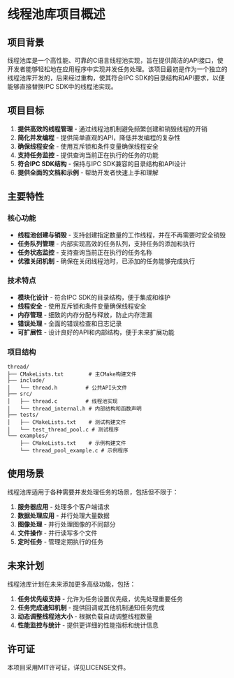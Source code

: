 # 线程池库项目概述

## 项目背景

线程池库是一个高性能、可靠的C语言线程池实现，旨在提供简洁的API接口，使开发者能够轻松地在应用程序中实现并发任务处理。该项目最初是作为一个独立的线程池库开发的，后来经过重构，使其符合IPC SDK的目录结构和API要求，以便能够直接替换IPC SDK中的线程池实现。

## 项目目标

1. **提供高效的线程管理** - 通过线程池机制避免频繁创建和销毁线程的开销
2. **简化并发编程** - 提供简单直观的API，降低并发编程的复杂性
3. **确保线程安全** - 使用互斥锁和条件变量确保线程安全
4. **支持任务监控** - 提供查询当前正在执行的任务的功能
5. **符合IPC SDK结构** - 保持与IPC SDK兼容的目录结构和API设计
6. **提供全面的文档和示例** - 帮助开发者快速上手和理解

## 主要特性

### 核心功能

- **线程池创建与销毁** - 支持创建指定数量的工作线程，并在不再需要时安全销毁
- **任务队列管理** - 内部实现高效的任务队列，支持任务的添加和执行
- **任务状态监控** - 支持查询当前正在执行的任务名称
- **优雅关闭机制** - 确保在关闭线程池时，已添加的任务能够完成执行

### 技术特点

- **模块化设计** - 符合IPC SDK的目录结构，便于集成和维护
- **线程安全** - 使用互斥锁和条件变量确保线程安全
- **内存管理** - 细致的内存分配与释放，防止内存泄漏
- **错误处理** - 全面的错误检查和日志记录
- **可扩展性** - 设计良好的API和内部结构，便于未来扩展功能

### 项目结构

```
thread/
├── CMakeLists.txt        # 主CMake构建文件
├── include/
│   └── thread.h         # 公共API头文件
├── src/
│   ├── thread.c         # 线程池实现
│   └── thread_internal.h # 内部结构和函数声明
├── tests/
│   ├── CMakeLists.txt    # 测试构建文件
│   └── test_thread_pool.c # 测试程序
└── examples/
    ├── CMakeLists.txt    # 示例构建文件
    └── thread_pool_example.c # 示例程序
```

## 使用场景

线程池库适用于各种需要并发处理任务的场景，包括但不限于：

1. **服务器应用** - 处理多个客户端请求
2. **数据处理应用** - 并行处理大量数据
3. **图像处理** - 并行处理图像的不同部分
4. **文件操作** - 并行读写多个文件
5. **定时任务** - 管理定期执行的任务

## 未来计划

线程池库计划在未来添加更多高级功能，包括：

1. **任务优先级支持** - 允许为任务设置优先级，优先处理重要任务
2. **任务完成通知机制** - 提供回调或其他机制通知任务完成
3. **动态调整线程池大小** - 根据负载自动调整线程数量
4. **性能监控与统计** - 提供更详细的性能指标和统计信息

## 许可证

本项目采用MIT许可证，详见LICENSE文件。
